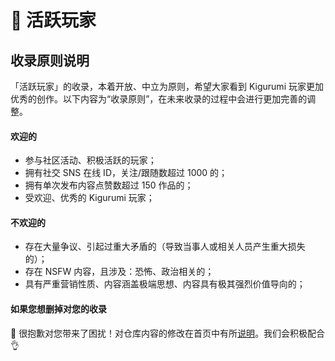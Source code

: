 # 🐯 活跃玩家

## 收录原则说明

「活跃玩家」的收录，本着开放、中立为原则，希望大家看到 Kigurumi 玩家更加优秀的创作。以下内容为“收录原则”，在未来收录的过程中会进行更加完善的调整。

#### 欢迎的

* 参与社区活动、积极活跃的玩家；&#x20;
* 拥有社交 SNS 在线 ID，关注/跟随数超过 1000 的；
* 拥有单次发布内容点赞数超过 150 作品的；
* 受欢迎、优秀的 Kigurumi 玩家；

#### 不欢迎的

* 存在大量争议、引起过重大矛盾的（导致当事人或相关人员产生重大损失的）；
* 存在 NSFW 内容，且涉及：恐怖、政治相关的；
* 具有严重营销性质、内容涵盖极端思想、内容具有极其强烈价值导向的；

#### 如果您想删掉对您的收录

🙏 很抱歉对您带来了困扰！对仓库内容的修改在首页中有所[说明](./#ru-guo-nin-xiang-shan-chu-xiu-gai-ben-shou-ce-de-mou-xie-nei-rong)。我们会积极配合 👌

